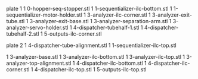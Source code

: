 plate 1
1 0-hopper-seq-stopper.stl
1 1-sequentializer-ilc-bottom.stl
1 1-sequentializer-motor-holder.stl
1 3-analyzer-ilc-corner.stl
1 3-analyzer-exit-tube.stl
1 3-analyzer-exit-base.stl
1 3-analyzer-separation-arm.stl
1 3-analyzer-servo-holder.stl
1 4-dispatcher-tubehalf-1.stl
1 4-dispatcher-tubehalf-2.stl
1 5-outputs-ilc-corner.stl

plate 2
1 4-dispatcher-tube-alignment.stl
1 1-sequentializer-ilc-top.stl

1 3-analyzer-base.stl
1 3-analyzer-ilc-bottom.stl
1 3-analyzer-ilc-top.stl
1 3-analyzer-top-alignment.stl
1 4-dispatcher-ilc-bottom.stl
1 4-dispatcher-ilc-corner.stl
1 4-dispatcher-ilc-top.stl
1 5-outputs-ilc-top.stl
